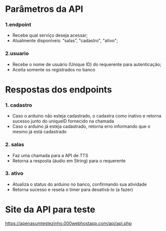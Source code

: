 # Parâmetros da API
### 1.endpoint
  - Recebe qual serviço deseja acessar;
  - Atualmente disponíveis: “salas”, "cadastro", "ativo";
  
### 2.usuario
  - Recebe o nome de usuário (Unique ID) do requerente para autenticação;
  - Aceita somente os registrados no banco


# Respostas dos endpoints
### 1. cadastro
  - Caso o arduino não esteja cadastrado, o cadastra como inativo e retorna sucesso junto do uniqueID fornecido na chamada
  - Caso o arduino já esteja cadastrado, retorna erro informando que o mesmo já está cadastrado

### 2. salas
  - Faz uma chamada para a API de TTS
  - Retorna a resposta (áudio em  String) para o requerente

### 3. ativo
  - Atualiza o status do arduino no banco, confirmando sua atividade
  - Retorna sucesso e reseta o timer para desativá-lo (a fazer)


# Site da API para teste
https://apenasumtestezinho.000webhostapp.com/api/api.php
